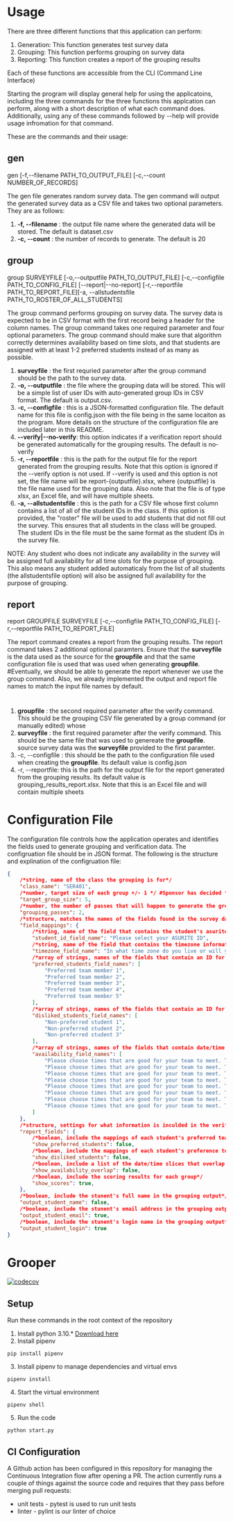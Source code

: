 # Usage

There are three different functions that this application can perform:
1. Generation: This function generates test survey data
2. Grouping: This function performs grouping on survey data
3. Reporting: This function creates a report of the grouping results

Each of these functions are accessible from the CLI (Command Line Interface)

Starting the program will display general help for using the applicatoins, including the three commands for the three functions this applcation can perform,
along with a short description of what each command does.
Additionally, using any of these commands followed by --help will provide usage infromation for that command.

These are the commands and their usage:

## gen

gen [-f,--filename PATH_TO_OUTPUT_FILE] [-c,--count NUMBER_OF_RECORDS] 

The gen file generates random survey data. The gen command will output the generated survey data as a CSV file and takes two optional parameters. They are as follows:
1. **-f, --filename** : the output file name where the generated data will be stored. The default is dataset.csv
2. **-c, --count** : the number of records to generate. The default is 20

## group

group SURVEYFILE [-o,--outputfile PATH_TO_OUTPUT_FILE] [-c,--configfile PATH_TO_CONFIG_FILE] [--report|--no-report] [-r,--reportfile PATH_TO_REPORT_FILE][-a, --allstudentsfile PATH_TO_ROSTER_OF_ALL_STUDENTS]

The group command performs grouping on survey data. The survey data is expected to be in CSV format with the first record being a header for the column names.
The group command takes one required parameter and four optional parameters.
The group command should make sure that algorithm correctly determines availability based on time slots, and that students are assigned with at least 1-2 preferred students instead of as many as possible.
1. **surveyfile** : the first requried parameter after the group command should be the path to the survey data.
2. **-o, --outputfile** : the file where the grouping data will be stored. This will be a simple list of user IDs with auto-generated group IDs in CSV format. 
    The default is output.csv.
3. **-c, --configfile** : this is a JSON-formatted configuration file. The default name for this file is config.json with the file being in the same locaiton as the program.
    More details on the structure of the configuration file are included later in this README.
4. **--verify|--no-verify**: this option indicates if a verification report should be generated automatically for the grouping results. The default is no-verify
5. **-r, --reportfile** : this is the path for the output file for the report generated from the grouping results. Note that this option is ignored if the --verify option is 
    not used. If --verify is used and this option is not set, the file name will be report-{outputfile}.xlsx, where {outputfile} is the file name used for the grouping
    data. Also note that the file is of type xlsx, an Excel file, and will have multiple sheets.
6. **-a, --allstudentsfile** : this is the path for a CSV file whose first column contains a list of all of the student IDs in the class. If this option is provided, the "roster" file will be used to add students that did not fill out the survey. This ensures that all students in the class will be grouped. The student IDs in the file must be the same format as the student IDs in the survey file.

NOTE: Any student who does not indicate any availability in the survey will be assigned full availability for all time slots for the purpose of grouping. This also means any student added automaticaly from the list of all students (the allstudentsfile option) will also be assigned full availability for the purpose of grouping.
## report

report GROUPFILE SURVEYFILE  [-c,--configfile PATH_TO_CONFIG_FILE] [-r,--reportfile PATH_TO_REPORT_FILE]

The report command creates a report from the grouping results. The report command takes 2 additional optional paramters. Ensure that the **surveyfile** is the data used as
the source for the **groupfile** and that the same configuration file is used that was used when generating **groupfile**.
#Eventually, we should be able to generate the report whenever we use the group command. Also, we already implemented the output and report file names to match the input file names by default.
#
1. **groupfile** : the second required parameter after the verify command. This should be the grouping CSV file generated by a group command (or manually edited) whose 
2. **surveyfile** : the first required parameter after the verify command. This should be the same file that was used to genereate the **groupfile**.
    source survey data was the **surveyfile** provided to the first paramter.
3. -c, --configfile : this should be the path to the configuration file used when creating the **groupfile**. Its default value is config.json
4. -r, --reportfile: this is the path for the output file for the report generated from the grouping results. Its default value is grouping_results_report.xlsx. Note that this is an Excel file and will contain multiple sheets

# Configuration File

The configuration file controls how the application operates and identifies the fields used to generate grouping and verification data. The configruation file should be in
JSON format. The following is the structure and explination of the configruation file:

```json
{
    /*string, name of the class the grouping is for*/
    "class_name": "SER401",
    /*number, target size of each group +/- 1 */ #Sponsor has decided to make this part target_group_size + 1.
    "target_group_size": 5,
    /*number, the number of passes that will happen to generate the group*/
    "grouping_passes": 2,
    /*structure, matches the names of the fields found in the survey data to the fields required for grouping*/
    "field_mappings": {
        /*string, name of the field that contains the student's asurite ID*/
        "student_id_field_name": "Please select your ASURITE ID",
        /*string, name of the field that contains the timezone information*/
        "timezone_field_name": "In what time zone do you live or will you be during the session? Please use UTC so we can match it easier.",
        /*array of strings, names of the fields that contain an ID for a preferred student teammate*/
        "preferred_students_field_names": [
            "Preferred team member 1",
            "Preferred team member 2",
            "Preferred team member 3",
            "Preferred team member 4",
            "Preferred team member 5"
        ],
        /*array of strings, names of the fields that contain an ID for a student who is not preffered to be on the same team*/
        "disliked_students_field_names": [
            "Non-preferred student 1",
            "Non-preferred student 2",
            "Non-preferred student 3"
        ],
        /*array of strings, names of the fields that contain date/time availability*/
        "availability_field_names": [
            "Please choose times that are good for your team to meet. Times are in the Phoenix, AZ time zone! [0:00 AM - 3:00 AM]",
            "Please choose times that are good for your team to meet. Times are in the Phoenix, AZ time zone! [3:00 AM - 6:00 AM]",
            "Please choose times that are good for your team to meet. Times are in the Phoenix, AZ time zone! [6:00 AM - 9:00 AM]",
            "Please choose times that are good for your team to meet. Times are in the Phoenix, AZ time zone! [9:00 AM - 12:00 PM]",
            "Please choose times that are good for your team to meet. Times are in the Phoenix, AZ time zone! [12:00 PM - 3:00 PM]",
            "Please choose times that are good for your team to meet. Times are in the Phoenix, AZ time zone! [3:00 PM - 6:00 PM]",
            "Please choose times that are good for your team to meet. Times are in the Phoenix, AZ time zone! [6:00 PM - 9:00 PM]",
            "Please choose times that are good for your team to meet. Times are in the Phoenix, AZ time zone! [9:00 PM - 12:00 PM]"
        ]
    },
    /*structure, settings for what information is inculded in the verification report */
    "report_fields": {
        /*boolean, include the mappings of each student's preferred teammates*/
        "show_preferred_students": false,
        /*boolean, include the mappings of each student's preference to not be on a team with another student*/
        "show_disliked_students": false,
        /*boolean, include a list of the date/time slices that overlap for all students in each group*/
        "show_availability_overlap": false,
        /*boolean, include the scoring results for each group*/
        "show_scores": true,
    },
    /*boolean, include the stunent's full name in the grouping output*/
    "output_student_name": false,
    /*boolean, include the stunent's email address in the grouping output*/
    "output_student_email": true,
    /*boolean, include the stunent's login name in the grouping output*/
    "output_student_login": true
}
```

# Grooper
[![codecov](https://codecov.io/gh/zredinger/team-58/branch/main/graph/badge.svg?token=UEEKNFR2WG)](https://codecov.io/gh/zredinger/team-58)
## Setup
Run these commands in the root context of the repository

1. Install python 3.10.* [Download here](https://www.python.org/downloads/)
2. Install pipenv
``` 
pip install pipenv
```
3. Install pipenv to manage dependencies and virtual envs
```
pipenv install
```
4. Start the virtual environment
 ```
 pipenv shell
 ```
5. Run the code
```
python start.py
```

## CI Configuration

A Github action has been configured in this repository for managing the Continuous Integration flow after opening a PR. The action currently runs a couple of things against the source code and requires that they pass before merging pull requests:
- unit tests - pytest is used to run unit tests
- linter - pylint is our linter of choice

